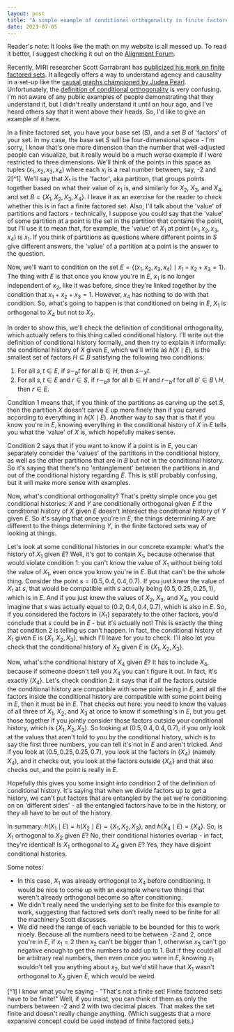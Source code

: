 ```yaml
---
layout: post
title: "A simple example of conditional orthogonality in finite factored sets"
date: 2021-07-05
---
```


Reader's note: It looks like the math on my website is all messed up. To read it better, I suggest checking it out on the [Alignment Forum](https://www.alignmentforum.org/posts/qGjCt4Xq83MBaygPx/a-simple-example-of-conditional-orthogonality-in-finite).

Recently, MIRI researcher Scott Garrabrant has [publicized his work on finite factored sets](https://www.lesswrong.com/s/kxs3eeEti9ouwWFzr/p/N5Jm6Nj4HkNKySA5Z). It allegedly offers a way to understand agency and causality in a set-up like the [causal graphs championed by Judea Pearl](https://en.wikipedia.org/wiki/Causal_graph). Unfortunately, the [definition of conditional orthogonality](https://www.lesswrong.com/s/kxs3eeEti9ouwWFzr/p/N5Jm6Nj4HkNKySA5Z#2b__Conditional_Orthogonality) is very confusing. I'm not aware of any public examples of people demonstrating that they understand it, but I didn't really understand it until an hour ago, and I've heard others say that it went above their heads. So, I'd like to give an example of it here.

In a finite factored set, you have your base set \(S\), and a set $B$ of 'factors' of your set. In my case, the base set $S$ will be four-dimensional space - I'm sorry, I know that's one more dimension than the number that well-adjusted people can visualize, but it really would be a much worse example if I were restricted to three dimensions. We'll think of the points in this space as tuples $(x_1, x_2, x_3, x_4)$ where each $x_i$ is a real number between, say, -2 and 2[^1]. We'll say that $X_1$ is the 'factor', aka partition, that groups points together based on what their value of $x_1$ is, and similarly for $X_2$, $X_3$, and $X_4$, and set $B = \{X_1, X_2, X_3, X_4\}$. I leave it as an exercise for the reader to check whether this is in fact a finite factored set. Also, I'll talk about the 'value' of partitions and factors - technically, I suppose you could say that the 'value' of some partition at a point is the set in the partition that contains the point, but I'll use it to mean that, for example, the 'value' of $X_1$ at point $(x_1, x_2, x_3, x_4)$ is $x_1$. If you think of partitions as questions where different points in $S$ give different answers, the 'value' of a partition at a point is the answer to the question.

Now, we'll want to condition on the set $E = \{(x_1, x_2, x_3, x_4) \mid x_1 + x_2 + x_3 = 1\}$. The thing with $E$ is that once you know you're in $E$, $x_1$ is no longer independent of $x_2$, like it was before, since they're linked together by the condition that $x_1 + x_2 + x_3 = 1$. However, $x_4$ has nothing to do with that condition. So, what's going to happen is that conditioned on being in $E$, $X_1$ is orthogonal to $X_4$ but not to $X_2$.

In order to show this, we'll check the definition of conditional orthogonality, which actually refers to this thing called conditional history. I'll write out the definition of conditional history formally, and then try to explain it informally: the conditional history of $X$ given $E$, which we'll write as $h(X \mid E)$, is the smallest set of factors $H \subseteq B$ satisfying the following two conditions:
1. For all $s,t \in E$, if $s \sim_b t$ for all $b \in H$, then $s \sim_X t$.
2. For all $s, t \in E$ and $r \in S$, if $r \sim_b s$ for all $b \in H$ and $r \sim_{b'} t$ for all $b' \in B \setminus H$, then $r \in E$.

Condition 1 means that, if you think of the partitions as carving up the set $S$, then the partition $X$ doesn't carve $E$ up more finely than if you carved according to everything in $h(X \mid E)$. Another way to say that is that if you know you're in $E$, knowing everything in the conditional history of $X$ in $E$ tells you what the 'value' of $X$ is, which hopefully makes sense.

Condition 2 says that if you want to know if a point is in $E$, you can separately consider the 'values' of the partitions in the conditional history, as well as the other partitions that are in $B$ but not in the conditional history. So it's saying that there's no 'entanglement' between the partitions in and out of the conditional history regarding $E$. This is still probably confusing, but it will make more sense with examples.

Now, what's conditional orthogonality? That's pretty simple once you get conditional histories: $X$ and $Y$ are conditionally orthogonal given $E$ if the conditional history of $X$ given $E$ doesn't intersect the conditional history of $Y$ given $E$. So it's saying that once you're in $E$, the things determining $X$ are different to the things determining $Y$, in the finite factored sets way of looking at things.

Let's look at some conditional histories in our concrete example: what's the history of $X_1$ given $E$? Well, it's got to contain $X_1$, because otherwise that would violate condition 1: you can't know the value of $X_1$ without being told the value of $X_1$, even once you know you're in $E$. But that can't be the whole thing. Consider the point $s = (0.5, 0.4, 0.4, 0.7)$. If you just knew the value of $X_1$ at $s$, that would be compatible with $s$ actually being $(0.5, 0.25, 0.25, 1)$, which is in $E$. And if you just knew the values of $X_2$, $X_3$, and $X_4$, you could imagine that $s$ was actually equal to $(0.2, 0.4, 0.4, 0.7)$, which is also in $E$. So, if you considered the factors in $\{X_1\}$ separately to the other factors, you'd conclude that $s$ could be in $E$ - but it's actually not! This is exactly the thing that condition 2 is telling us can't happen. In fact, the conditional history of $X_1$ given $E$ is $\{X_1, X_2, X_3\}$, which I'll leave for you to check. I'll also let you check that the conditional history of $X_2$ given $E$ is $\{X_1, X_2, X_3\}$.

Now, what's the conditional history of $X_4$ given $E$? It has to include $X_4$, because if someone doesn't tell you $X_4$ you can't figure it out. In fact, it's exactly $\{X_4\}$. Let's check condition 2: it says that if all the factors outside the conditional history are compatible with some point being in $E$, and all the factors inside the conditional history are compatible with some point being in $E$, then it must be in $E$. That checks out here: you need to know the values of all three of $X_1$, $X_2$, and $X_3$ at once to know if something's in $E$, but you get those together if you jointly consider those factors outside your conditional history, which is $\{X_1, X_2, X_3\}$. So looking at $(0.5, 0.4, 0.4, 0.7)$, if you only look at the values that aren't told to you by the conditional history, which is to say the first three numbers, you can tell it's not in $E$ and aren't tricked. And if you look at $(0.5, 0.25, 0.25, 0.7)$, you look at the factors in $\{X_4\}$ (namely $X_4$), and it checks out, you look at the factors outside $\{X_4\}$ and that also checks out, and the point is really in $E$.

Hopefully this gives you some insight into condition 2 of the definition of conditional history. It's saying that when we divide factors up to get a history, we can't put factors that are entangled by the set we're conditioning on on 'different sides' - all the entangled factors have to be in the history, or they all have to be out of the history.

In summary: $h(X_1 \mid E) = h(X_2 \mid E) = \{X_1, X_2, X_3\}$, and $h(X_4 \mid E) = \{X_4\}$. So, is $X_1$ orthogonal to $X_2$ given $E$? No, their conditional histories overlap - in fact, they're identical! Is $X_1$ orthogonal to $X_4$ given $E$? Yes, they have disjoint conditional histories.

Some notes:
- In this case, $X_1$ was already orthogonal to $X_4$ before conditioning. It would be nice to come up with an example where two things that weren't already orthogonal become so after conditioning.
- We didn't really need the underlying set to be finite for this example to work, suggesting that factored sets don't really need to be finite for all the machinery Scott discusses.
- We did need the range of each variable to be bounded for this to work nicely. Because all the numbers need to be between -2 and 2, once you're in $E$, if $x_1 = 2$ then $x_2$ can't be bigger than 1, otherwise $x_3$ can't go negative enough to get the numbers to add up to 1. But if they could all be arbitrary real numbers, then even once you were in $E$, knowing $x_1$ wouldn't tell you anything about $x_2$, but we'd still have that $X_1$ wasn't orthogonal to $X_2$ given $E$, which would be weird.

[^1] I know what you're saying - "That's not a finite set! Finite factored sets have to be finite!" Well, if you insist, you can think of them as only the numbers between -2 and 2 with two decimal places. That makes the set finite and doesn't really change anything. (Which suggests that a more expansive concept could be used instead of finite factored sets.)
